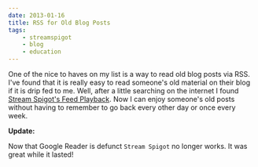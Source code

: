 ```yaml
---
date: 2013-01-16
title: RSS for Old Blog Posts
tags:
    - streamspigot
    - blog
    - education
---
```


One of the nice to haves on my list is a way to read old blog posts via RSS. I've found that it is really easy to read someone's old material on their blog if it is drip fed to me. Well, after a little searching on the internet I found <a href="http://www.streamspigot.com/feed-playback/">Stream Spigot's Feed Playback</a>. Now I can enjoy someone's old posts without having to remember to go back every other day or once every week.

**Update:**

Now that Google Reader is defunct `Stream Spigot` no longer works. It was great while it lasted!
